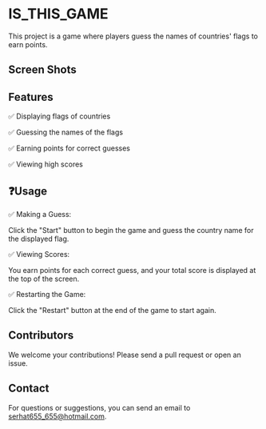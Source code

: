 # IS_THIS_GAME

This project is a game where players guess the names of countries' flags to earn points.

## Screen Shots

## Features

✅ Displaying flags of countries

✅ Guessing the names of the flags

✅ Earning points for correct guesses

✅ Viewing high scores

## ❓Usage

✅ Making a Guess:

Click the "Start" button to begin the game and guess the country name for the displayed flag.

✅ Viewing Scores:

You earn points for each correct guess, and your total score is displayed at the top of the screen.

✅ Restarting the Game:

Click the "Restart" button at the end of the game to start again.

## Contributors

We welcome your contributions! Please send a pull request or open an issue.

## Contact

For questions or suggestions, you can send an email to serhat655_655@hotmail.com.

